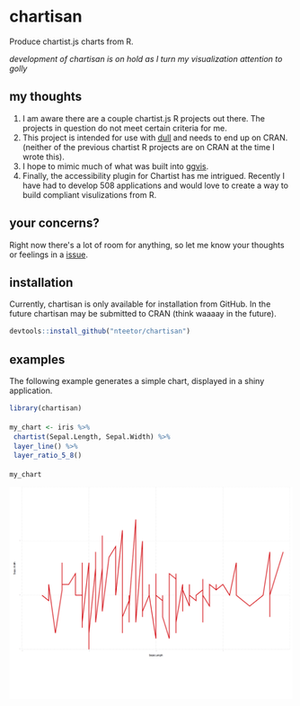 # chartisan
Produce chartist.js charts from R.

*development of chartisan is on hold as I turn my visualization attention to
golly*

## my thoughts

1. I am aware there are a couple chartist.js R projects out there. The projects
   in question do not meet certain criteria for me.
1. This project is intended for use with [dull](https://github.com/nteetor/dull)
   and needs to end up on CRAN. (neither of the previous chartist R projects are
   on CRAN at the time I wrote this).
1. I hope to mimic much of what was built into
   [ggvis](https://github.com/rstudio/ggvis).
1. Finally, the accessibility plugin for Chartist has me intrigued. Recently I
   have had to develop 508 applications and would love to create a way to build
   compliant visulizations from R.

## your concerns?

Right now there's a lot of room for anything, so let me know your thoughts or
feelings in a [issue](https://github.com/nteetor/chartisan/issues/new).

## installation

Currently, chartisan is only available for installation from GitHub. In the 
future chartisan may be submitted to CRAN (think waaaay in the future).

```R
devtools::install_github("nteetor/chartisan")
```

## examples

The following example generates a simple chart, displayed in a shiny
application.

```R
library(chartisan)

my_chart <- iris %>%
 chartist(Sepal.Length, Sepal.Width) %>%
 layer_line() %>%
 layer_ratio_5_8()
 
my_chart
```

![A simple chart](/inst/readme-example-chart.png)
